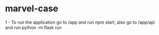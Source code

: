 # marvel-case
1 - To run the application go to /app and run npm start, also go to /app/api and run python -m flask run